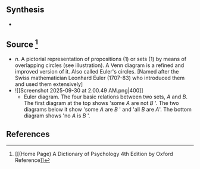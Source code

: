 ## Synthesis
- 
## Source [^1]
- $n$. A pictorial representation of propositions (1) or sets (1) by means of overlapping circles (see illustration). A Venn diagram is a refined and improved version of it. Also called Euler's circles. \[Named after the Swiss mathematician Leonhard Euler (1707-83) who introduced them and used them extensively]
- ![[Screenshot 2025-09-30 at 2.00.49 AM.png|400]]
	- Euler diagram. The four basic relations between two sets, $A$ and $B$. The first diagram at the top shows 'some $A$ are not $B$ '. The two diagrams below it show 'some $A$ are $B$ ' and 'all $B$ are $A$'. The bottom diagram shows 'no $A$ is $B$ '.
## References

[^1]: [[(Home Page) A Dictionary of Psychology 4th Edition by Oxford Reference]]